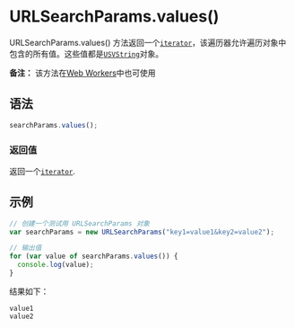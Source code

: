 # URLSearchParams.values()

URLSearchParams.values() 方法返回一个[`iterator`](https://developer.mozilla.org/zh-CN/docs/Web/JavaScript/Reference/Iteration_protocols)，该遍历器允许遍历对象中包含的所有值。这些值都是[`USVString`](https://developer.mozilla.org/zh-CN/docs/Web/JavaScript/Reference/Global_Objects/String)对象。

**备注：** 该方法在[Web Workers](https://developer.mozilla.org/zh-CN/docs/Web/API/Web_Workers_API)中也可使用

## 语法

```js
searchParams.values();
```

### 返回值

返回一个[`iterator`](https://developer.mozilla.org/zh-CN/docs/Web/JavaScript/Reference/Iteration_protocols).

## 示例

```js
// 创建一个测试用 URLSearchParams 对象
var searchParams = new URLSearchParams("key1=value1&key2=value2");

// 输出值
for (var value of searchParams.values()) {
  console.log(value);
}
```

结果如下：

```
value1
value2
```